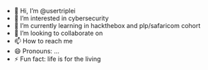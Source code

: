 - 👋 Hi, I’m @usertriplei
- 👀 I’m interested in cybersecurity
- 🌱 I’m currently learning in hackthebox and plp/safaricom cohort
- 💞️ I’m looking to collaborate on 
- 📫 How to reach me 
- 😄 Pronouns: ...
- ⚡ Fun fact: life is for the living

<!---
usertriplei/usertriplei is a ✨ special ✨ repository because its `README.md` (this file) appears on your GitHub profile.
You can click the Preview link to take a look at your changes.
--->
